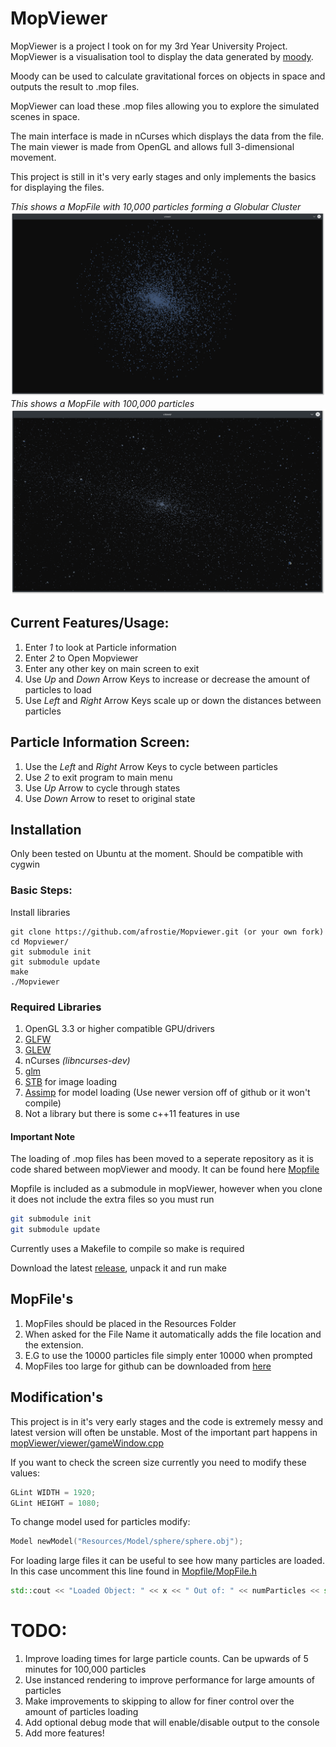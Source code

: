 # MopViewer
MopViewer is a project I took on for my 3rd Year University Project. MopViewer
is a visualisation tool to display the data generated by [moody](https://gitlab.com/carey.pridgeon/moody).


Moody can be used to calculate gravitational forces on objects in space and
outputs the result to .mop files.

MopViewer can load these .mop files allowing you to explore the simulated scenes
in space.

The main interface is made in nCurses which displays the data from the file.
The main viewer is made from OpenGL and allows full 3-dimensional movement.

This project is still in it's very early stages and only implements the basics
for displaying the files.

_This shows a MopFile with 10,000 particles forming a Globular Cluster_
![cluster](Resources/Images/cluster1.png "Globular Cluster")
_This shows a MopFile with 100,000 particles_
![100000](Resources/Images/100000.png "100000 Particles")

## Current Features/Usage:
1. Enter _1_ to look at Particle information
2. Enter _2_ to Open Mopviewer
3. Enter any other key on main screen to exit
4. Use _Up_ and _Down_ Arrow Keys to increase or decrease the amount of particles
to load
5. Use _Left_ and _Right_ Arrow Keys scale up or down the distances between particles

## Particle Information Screen:
1. Use the _Left_ and _Right_ Arrow Keys to cycle between particles
2. Use _2_ to exit program to main menu
3. Use _Up_ Arrow to cycle through states
4. Use _Down_ Arrow to reset to original state

## Installation
Only been tested on Ubuntu at the moment. Should be compatible with cygwin

### Basic Steps:
Install libraries
```shell
git clone https://github.com/afrostie/Mopviewer.git (or your own fork)
cd Mopviewer/
git submodule init
git submodule update
make
./Mopviewer
```
### Required Libraries
1. OpenGL 3.3 or higher compatible GPU/drivers
2. [GLFW](http://www.glfw.org/)
3. [GLEW](http://glew.sourceforge.net/)
4. nCurses _(libncurses-dev)_
5. [glm](http://glm.g-truc.net/0.9.7/index.html)
6. [STB](https://github.com/nothings/stb) for image loading
7. [Assimp](https://github.com/assimp/assimp) for model loading (Use newer version off of github or it won't compile)
8. Not a library but there is some c++11 features in use

#### Important Note
The loading of .mop files has been moved to a seperate repository as it is code shared between mopViewer and moody. It can be found here [Mopfile](http://gitlab.com/carey.pridgeon/Mopfile)

Mopfile is included as a submodule in mopViewer, however when you clone it does not include the extra files so you must run

```bash
git submodule init
git submodule update
```
Currently uses a Makefile to compile so make is required

Download the latest [release](https://github.com/Afrostie/Mopviewer/releases/tag/1.2), unpack it and run make

## MopFile's
1. MopFiles should be placed in the Resources Folder
2. When asked for the File Name it automatically adds the file location and the extension.
3. E.G to use the 10000 particles file simply enter 10000 when prompted
4. MopFiles too large for github can be downloaded from [here](https://www.dropbox.com/sh/9mq6s7wrj2i3udk/AABcujcJOI9ZtQ-YM0H6_1sRa?dl=0)

## Modification's
This project is in it's very early stages and the code is extremely messy and latest version will often be unstable. Most of the important part happens in [mopViewer/viewer/gameWindow.cpp](mopViewer/viewer/gameWindow.cpp)

If you want to check the screen size currently you need to modify these values:
```c++
GLint WIDTH = 1920;
GLint HEIGHT = 1080;
```

To change model used for particles modify:
```c++
Model newModel("Resources/Model/sphere/sphere.obj");
```

For loading large files it can be useful to see how many particles are loaded. In this case uncomment this line found in [Mopfile/MopFile.h](Mopfile/MopFile.h)
```c++
std::cout << "Loaded Object: " << x << " Out of: " << numParticles << std::endl;
```

# TODO:
1. Improve loading times for large particle counts. Can be upwards of 5 minutes for 100,000 particles
2. Use instanced rendering to improve performance for large amounts of particles
3. Make improvements to skipping to allow for finer control over the amount of particles loading
3. Add optional debug mode that will enable/disable output to the console
4. Add more features!
